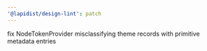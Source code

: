 ```yaml
---
'@lapidist/design-lint': patch
---
```


fix NodeTokenProvider misclassifying theme records with primitive metadata entries
